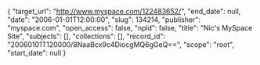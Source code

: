 {
  "target_url": "http://www.myspace.com/122483652/", 
  "end_date": null, 
  "date": "2006-01-01T12:00:00", 
  "slug": 134214, 
  "publisher": "myspace.com", 
  "open_access": false, 
  "npld": false, 
  "title": "Nic's MySpace Site", 
  "subjects": [], 
  "collections": [], 
  "record_id": "20060101T120000/8NaaBcx9c4DiocgMQ6gGeQ==", 
  "scope": "root", 
  "start_date": null
}

